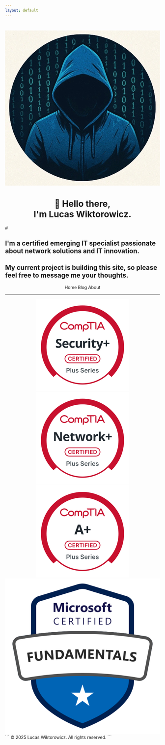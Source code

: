 ```yaml
---
layout: default
---
```


<div style="text-align: center; margin-top: 40px;">
  <img src="/images/avatar/hoodie.jpeg" alt="Lucas Wiktorowicz" class="avatar">
  <h1>👋 Hello there, <br/> I'm Lucas Wiktorowicz.</h1>
</div># 

## I'm a certified emerging IT specialist passionate about network solutions and IT innovation.
## My current project is building this site, so please feel free to message me your thoughts.
<p align="center">
  Home Blog About
</p>

---
<div align="center">
  <img src="./images/logos/Security+-svg.svg?sanitize=true" alt="Logo" class="logo">
  <img src="./images/logos/Network+-svg.svg?sanitize=true" alt="Logo" class="logo">
  <img src="./images/logos/A+-svg.svg?sanitize=true" alt="Logo" class="logo">
  <img src="./images/logos/microsoft-certified-fundamentals-badge.svg?sanitize=true" alt="Logo" class="logo">
</div>
```
  © 2025 Lucas Wiktorowicz. All rights reserved.
```
